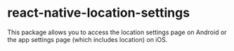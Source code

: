# react-native-location-settings
This package allows you to access the location settings page on Android or the app settings page (which includes location) on iOS.
